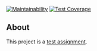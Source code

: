 [![Maintainability](https://api.codeclimate.com/v1/badges/c1e4452d80ac4d0cadf3/maintainability)](https://codeclimate.com/github/Marre-86/test-ayanbek/maintainability)
[![Test Coverage](https://api.codeclimate.com/v1/badges/c1e4452d80ac4d0cadf3/test_coverage)](https://codeclimate.com/github/Marre-86/test-ayanbek/test_coverage)

## About

This project is a [test assignment](https://docs.google.com/document/u/0/d/1av0YcCLtlyKVVGsc9hP8lCZQ809UtarGlphPa2lPsNI/mobilebasic).